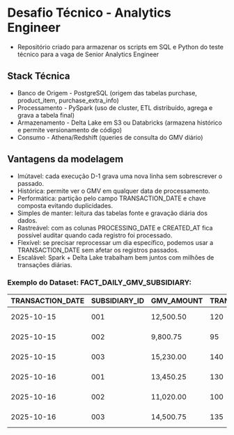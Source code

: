 # Desafio Técnico - Analytics Engineer
- Repositório criado para armazenar os scripts em SQL e Python do teste técnico para a vaga de Senior Analytics Engineer

## Stack Técnica

- Banco de Origem - PostgreSQL (origem das tabelas purchase, product_item, purchase_extra_info)
- Processamento - PySpark (uso de cluster, ETL distribuído, agrega e grava a tabela final)
- Armazenamento - Delta Lake em S3 ou Databricks (armazena histórico e permite versionamento de código)
- Consumo - Athena/Redshift (queries de consulta do GMV diário)

## Vantagens da modelagem

- Imútavel: cada execução D-1 grava uma nova linha sem sobrescrever o passado.
- Histórica: permite ver o GMV em qualquer data de processamento.
- Performática: partição pelo campo TRANSACTION_DATE e chave composta evitando duplicidades.
- Simples de manter: leitura das tabelas fonte e gravação diária dos dados.
- Rastreável: com as colunas PROCESSING_DATE e CREATED_AT fica possível auditar quando cada registro foi processado.
- Flexível: se precisar reprocessar um dia específico, podemos usar a TRANSACTION_DATE sem afetar os registros passados.
- Escalável: Spark + Delta Lake trabalham bem juntos com milhões de transações diárias.

### Exemplo do Dataset: FACT_DAILY_GMV_SUBSIDIARY:

| TRANSACTION_DATE | SUBSIDIARY_ID | GMV_AMOUNT | TRANSACTION_COUNT | PROCESSING_DATE | CREATED_AT    |
|-----------------|---------------|------------|-----------------|----------------|-------------------|
| 2025-10-15      | 001           | 12,500.50  | 120             | 2025-10-16     | 2025-10-16 08:00:00 |
| 2025-10-15      | 002           | 9,800.75   | 95              | 2025-10-16     | 2025-10-16 08:00:00 |
| 2025-10-15      | 003           | 15,230.00  | 140             | 2025-10-16     | 2025-10-16 08:00:00 |
| 2025-10-16      | 001           | 13,450.25  | 130             | 2025-10-17     | 2025-10-17 08:00:00 |
| 2025-10-16      | 002           | 11,020.00  | 100             | 2025-10-17     | 2025-10-17 08:00:00 |
| 2025-10-16      | 003           | 14,500.75  | 135             | 2025-10-17     | 2025-10-17 08:00:00 |
